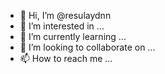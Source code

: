 - 👋 Hi, I’m @resulaydnn
- 👀 I’m interested in ...
- 🌱 I’m currently learning ...
- 💞️ I’m looking to collaborate on ...
- 📫 How to reach me ...

<!---
resulaydnn/resulaydnn is a ✨ special ✨ repository because its `README.md` (this file) appears on your GitHub profile.
You can click the Preview link to take a look at your changes.
--->
